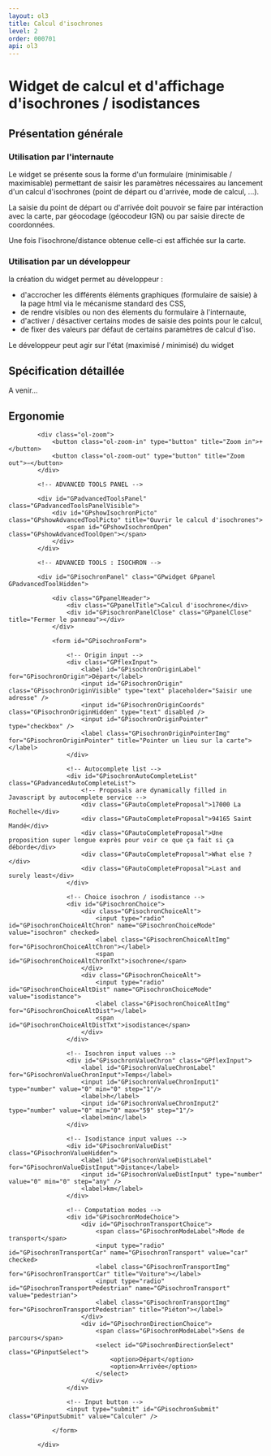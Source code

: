 ```yaml
---
layout: ol3
title: Calcul d'isochrones
level: 2
order: 000701
api: ol3
---
```


# Widget de calcul et d'affichage d'isochrones / isodistances

## Présentation générale

### Utilisation par l'internaute

Le widget se présente sous la forme d'un formulaire (minimisable / maximisable) permettant de saisir les paramètres nécessaires au lancement d'un calcul d'isochrones (point de départ ou d'arrivée, mode de calcul, ...).

La saisie du point de départ ou d'arrivée doit pouvoir se faire par intéraction avec la carte, par géocodage (géocodeur IGN) ou par saisie directe de coordonnées.

Une fois l'isochrone/distance obtenue celle-ci est affichée sur la carte.

### Utilisation par un développeur

la création du widget permet au développeur :

* d'accrocher les différents éléments graphiques (formulaire de saisie) à la page html via le mécanisme standard des CSS,
* de rendre visibles ou non des élements du formulaire à l'internaute,
* d'activer / désactiver certains modes de saisie des points pour le calcul,
* de fixer des valeurs par défaut de certains paramètres de calcul d'iso.

Le développeur peut agir sur l'état (maximisé / minimisé) du widget

## Spécification détaillée

A venir...

## Ergonomie
    

<div id="viewerDiv">
            
            <div class="ol-zoom">
                <button class="ol-zoom-in" type="button" title="Zoom in">+</button>
                <button class="ol-zoom-out" type="button" title="Zoom out">−</button>
            </div>
            
            <!-- ADVANCED TOOLS PANEL -->
            
            <div id="GPadvancedToolsPanel" class="GPadvancedToolsPanelVisible">
                <div id="GPshowIsochronPicto" class="GPshowAdvancedToolPicto" title="Ouvrir le calcul d'isochrones">
                    <span id="GPshowIsochronOpen" class="GPshowAdvancedToolOpen"></span>
                </div>
            </div>
            
            <!-- ADVANCED TOOLS : ISOCHRON -->
            
            <div id="GPisochronPanel" class="GPwidget GPpanel GPadvancedToolHidden">
            
                <div class="GPpanelHeader">
                    <div class="GPpanelTitle">Calcul d'isochrone</div>
                    <div id="GPisochronPanelClose" class="GPpanelClose" title="Fermer le panneau"></div>
                </div>
                
                <form id="GPisochronForm">
                    
                    <!-- Origin input -->
                    <div class="GPflexInput">
                        <label id="GPisochronOriginLabel" for="GPisochronOrigin">Départ</label>
                        <input id="GPisochronOrigin" class="GPisochronOriginVisible" type="text" placeholder="Saisir une adresse" />
                        <input id="GPisochronOriginCoords" class="GPisochronOriginHidden" type="text" disabled />
                        <input id="GPisochronOriginPointer" type="checkbox" />
                        <label class="GPisochronOriginPointerImg" for="GPisochronOriginPointer" title="Pointer un lieu sur la carte"></label>
                    </div>
                    
                    <!-- Autocomplete list -->
                    <div id="GPisochronAutoCompleteList" class="GPadvancedAutoCompleteList">
                        <!-- Proposals are dynamically filled in Javascript by autocomplete service -->
                        <div class="GPautoCompleteProposal">17000 La Rochelle</div>
                        <div class="GPautoCompleteProposal">94165 Saint Mandé</div>
                        <div class="GPautoCompleteProposal">Une proposition super longue exprès pour voir ce que ça fait si ça déborde</div>
                        <div class="GPautoCompleteProposal">What else ?</div>
                        <div class="GPautoCompleteProposal">Last and surely least</div>
                    </div>
                    
                    <!-- Choice isochron / isodistance -->
                    <div id="GPisochronChoice">
                        <div class="GPisochronChoiceAlt">
                            <input type="radio" id="GPisochronChoiceAltChron" name="GPisochronChoiceMode" value="isochron" checked>
                            <label class="GPisochronChoiceAltImg" for="GPisochronChoiceAltChron"></label>
                            <span id="GPisochronChoiceAltChronTxt">isochrone</span>
                        </div>
                        <div class="GPisochronChoiceAlt">
                            <input type="radio" id="GPisochronChoiceAltDist" name="GPisochronChoiceMode" value="isodistance">
                            <label class="GPisochronChoiceAltImg" for="GPisochronChoiceAltDist"></label>
                            <span id="GPisochronChoiceAltDistTxt">isodistance</span>
                        </div>
                    </div>
                    
                    <!-- Isochron input values -->
                    <div id="GPisochronValueChron" class="GPflexInput">
                        <label id="GPisochronValueChronLabel" for="GPisochronValueChronInput">Temps</label>
                        <input id="GPisochronValueChronInput1" type="number" value="0" min="0" step="1"/>
                        <label>h</label>
                        <input id="GPisochronValueChronInput2" type="number" value="0" min="0" max="59" step="1"/>
                        <label>min</label>
                    </div>
                    
                    <!-- Isodistance input values -->
                    <div id="GPisochronValueDist" class="GPisochronValueHidden">
                        <label id="GPisochronValueDistLabel" for="GPisochronValueDistInput">Distance</label>
                        <input id="GPisochronValueDistInput" type="number" value="0" min="0" step="any" />
                        <label>km</label>
                    </div>
                    
                    <!-- Computation modes -->
                    <div id="GPisochronModeChoice">
                        <div id="GPisochronTransportChoice">
                            <span class="GPisochronModeLabel">Mode de transport</span>
                            <input type="radio" id="GPisochronTransportCar" name="GPisochronTransport" value="car" checked>
                            <label class="GPisochronTransportImg" for="GPisochronTransportCar" title="Voiture"></label>
                            <input type="radio" id="GPisochronTransportPedestrian" name="GPisochronTransport" value="pedestrian">
                            <label class="GPisochronTransportImg" for="GPisochronTransportPedestrian" title="Piéton"></label>
                        </div>
                        <div id="GPisochronDirectionChoice">
                            <span class="GPisochronModeLabel">Sens de parcours</span>
                            <select id="GPisochronDirectionSelect" class="GPinputSelect">
                                <option>Départ</option>
                                <option>Arrivée</option>
                            </select>
                        </div>
                    </div>
                    
                    <!-- Input button -->
                    <input type="submit" id="GPisochronSubmit" class="GPinputSubmit" value="Calculer" />
                    
                </form>
                
            </div>
            
</div>
        
